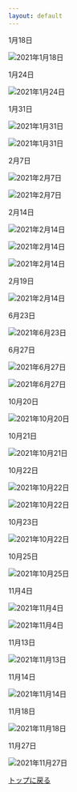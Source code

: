 ```yaml
---
layout: default
---
```


1月18日

![2021年1月18日](./assets/images/210117_00001.png)

1月24日

![2021年1月24日](./assets/images/210124_00002.png)

1月31日

![2021年1月31日](./assets/images/210131_00001.png)

![2021年1月31日](./assets/images/210131_00002.png)

2月7日

![2021年2月7日](./assets/images/210207_00001.png)

![2021年2月7日](./assets/images/210207_00002.png)

2月14日

![2021年2月14日](./assets/images/210214_00001.png)

![2021年2月14日](./assets/images/210214_00002.png)

![2021年2月14日](./assets/images/210214_00003.png)

2月19日

![2021年2月14日](./assets/images/210219_00001.png)

6月23日

![2021年6月23日](./assets/images/210623_00002.png)

6月27日

![2021年6月27日](./assets/images/210121_00016.png)

![2021年6月27日](./assets/images/210121_00017.png)

10月20日

![2021年10月20日](./assets/images/211020_00017.png)

10月21日

![2021年10月21日](./assets/images/211021_00013.png)

10月22日

![2021年10月22日](./assets/images/211022_00002.png)

![2021年10月22日](./assets/images/211022_00009.png)

10月23日

![2021年10月22日](./assets/images/211023_00011.png)

10月25日

![2021年10月25日](./assets/images/211025_00006.png)

11月4日

![2021年11月4日](./assets/images/211101_00006.png)

![2021年11月4日](./assets/images/211104_00005.png)

11月13日

![2021年11月13日](./assets/images/211106_00005.png)

11月14日

![2021年11月14日](./assets/images/211114_00005.png)

11月18日

![2021年11月18日](./assets/images/211024_00036.png)

11月27日

![2021年11月27日](./assets/images/211124_00002.png)

[トップに戻る](./)
